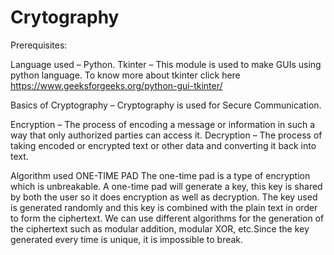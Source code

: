 # Crytography
Prerequisites:

Language used – Python.
Tkinter – This module is used to make GUIs using python language. To know more about tkinter click here https://www.geeksforgeeks.org/python-gui-tkinter/

Basics of Cryptography – Cryptography is used for Secure Communication.

Encryption – The process of encoding a message or information in such a way that only authorized parties can access it.
Decryption – The process of taking encoded or encrypted text or other data and converting it back into text.


Algorithm used
ONE-TIME PAD
The one-time pad is a type of encryption which is unbreakable. A one-time pad will generate a key, this key is shared by both the user so it does encryption as 
well as decryption. The key used is generated randomly and this key is combined with the plain text in order to form the ciphertext. We can use different algorithms for 
the generation of the ciphertext such as modular addition, modular XOR, etc.Since the key generated every time is unique, it is impossible to break.
